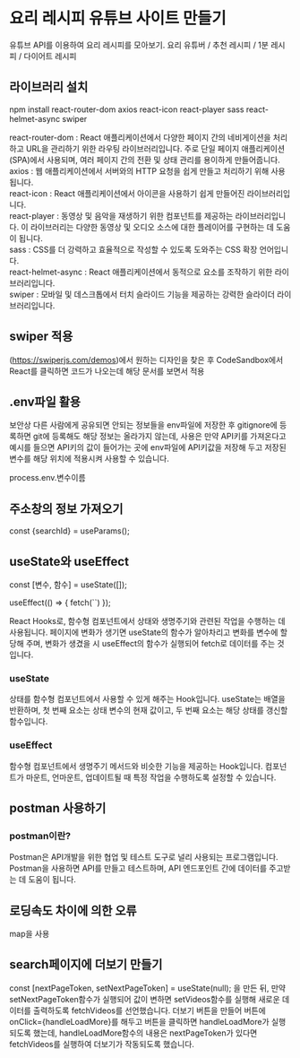 # 요리 레시피 유튜브 사이트 만들기
유튜브 API를 이용하여 요리 레시피를 모아보기.
요리 유튜버 / 추천 레시피 / 1분 레시피 / 다이어트 레시피

## 라이브러리 설치
npm install react-router-dom axios react-icon react-player sass react-helmet-async swiper <br>

react-router-dom : React 애플리케이션에서 다양한 페이지 간의 네비게이션을 처리하고 URL을 관리하기 위한 라우팅 라이브러리입니다. 주로 단일 페이지 애플리케이션 (SPA)에서 사용되며, 여러 페이지 간의 전환 및 상태 관리를 용이하게 만들어줍니다.<br>
axios : 웹 애플리케이션에서 서버와의 HTTP 요청을 쉽게 만들고 처리하기 위해 사용됩니다.<br>
react-icon : React 애플리케이션에서 아이콘을 사용하기 쉽게 만들어진 라이브러리입니다.<br>
react-player : 동영상 및 음악을 재생하기 위한 컴포넌트를 제공하는 라이브러리입니다. 이 라이브러리는 다양한 동영상 및 오디오 소스에 대한 플레이어를 구현하는 데 도움이 됩니다.<br>
sass : CSS를 더 강력하고 효율적으로 작성할 수 있도록 도와주는 CSS 확장 언어입니다.<br>
react-helmet-async :  React 애플리케이션에서 동적으로 <head> 요소를 조작하기 위한 라이브러리입니다. <br>
swiper : 모바일 및 데스크톱에서 터치 슬라이드 기능을 제공하는 강력한 슬라이더 라이브러리입니다.

## swiper 적용
(https://swiperjs.com/demos)에서 원하는 디자인을 찾은 후
CodeSandbox에서 React를 클릭하면 코드가 나오는데 해당 문서를 보면서 적용

## .env파일 활용
보안상 다른 사람에게 공유되면 안되는 정보들을 env파일에 저장한 후 gitignore에 등록하면 git에 등록해도 해당 정보는 올라가지 않는데,
사용은 만약 API키를 가져온다고 예시를 들으면 API키의 값이 들어가는 곳에 env파일에 API키값을 저장해 두고 저장된 변수를 해당 위치에 적용시켜 사용할 수 있습니다.

process.env.변수이름

## 주소창의 정보 가져오기
const {searchId} = useParams();

## useState와 useEffect
const [변수, 함수] = useState([]);

  useEffect(() => {
    fetch(``)
  });

React Hooks로, 함수형 컴포넌트에서 상태와 생명주기와 관련된 작업을 수행하는 데 사용됩니다.
페이지에 변화가 생기면 useState의 함수가 알아차리고 변화를 변수에 할당해 주며,
변화가 생겼을 시 useEffect의 함수가 실행되어 fetch로 데이터를 주는 것입니다.

### useState
상태를 함수형 컴포넌트에서 사용할 수 있게 해주는 Hook입니다.
useState는 배열을 반환하며, 첫 번째 요소는 상태 변수의 현재 값이고, 두 번째 요소는 해당 상태를 갱신할 함수입니다.

### useEffect
함수형 컴포넌트에서 생명주기 메서드와 비슷한 기능을 제공하는 Hook입니다. 컴포넌트가 마운트, 언마운트, 업데이트될 때 특정 작업을 수행하도록 설정할 수 있습니다.
## postman 사용하기
### postman이란?
Postman은 API개발을 위한 협업 및 테스트 도구로 널리 사용되는 프로그램입니다. Postman을 사용하면 API를 만들고 테스트하며, API 엔드포인트 간에 데이터를 주고받는 데 도움이 됩니다.

## 로딩속도 차이에 의한 오류
map을 사용

## search페이지에 더보기 만들기
const [nextPageToken, setNextPageToken] = useState(null); 을 만든 뒤,
만약 setNextPageToken함수가 실행되어 값이 변하면 setVideos함수를 실행해 새로운 데이터를 출력하도록 fetchVideos를 선언했습니다.
더보기 버튼을 만들어 버튼에 onClick={handleLoadMore}를 해두고 버튼을 클릭하면 handleLoadMore가 실행되도록 했는데, handleLoadMore함수의 내용은 nextPageToken가 있다면 fetchVideos를 실행하여 더보기가 작동되도록 했습니다.
